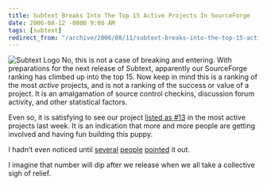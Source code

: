 ```yaml
---
title: Subtext Breaks Into The Top 15 Active Projects In SourceForge
date: 2006-08-12 -0800 9:00 AM
tags: [subtext]
redirect_from: "/archive/2006/08/11/subtext-breaks-into-the-top-15-active-projects-in-sourceforge.aspx/"
---
```


![Subtext Logo](https://haacked.com/images/SubtextLogo.png) No, this is
not a case of breaking and entering. With preparations for the next
release of Subtext, apparently our SourceForge ranking has climbed up
into the top 15. Now keep in mind this is a ranking of the most *active*
projects, and is not a ranking of the success or value of a project. It
is an amalgamation of source control checkins, discussion forum
activity, and other statistical factors.

Even so, it is satisfying to see our project [listed as
\#13](http://sourceforge.net/top/mostactive.php?type=week "Most Active Projects")
in the most active projects last week. It is an indication that more and
more people are getting involved and having fun building this puppy.

I hadn’t even noticed until
[several](http://blog.davestechshop.net/archive/2006/08/09/SubTextInTop25.aspx "Subtext in top 25")
[people](http://stevenharman.net/blog/archive/2006/08/08/subTEXT_Breaks_Top_25_on_SourceForge.net.aspx "Top 25")
[pointed](http://blogs.ugidotnet.org/piyo/archive/2006/08/10/46061.aspx "Subtext top 15")
it out.

I imagine that number will dip after we release when we all take a
collective sigh of relief.

